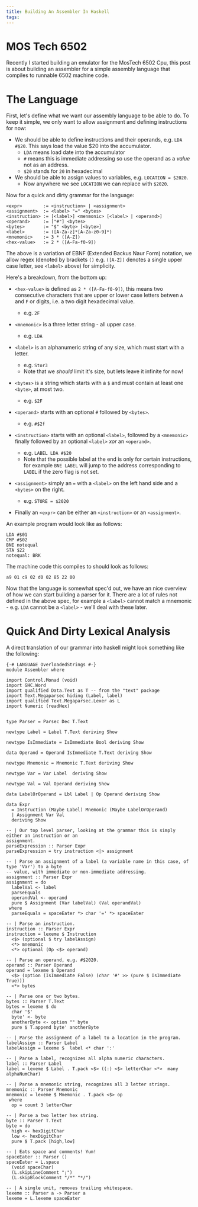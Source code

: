 ```yaml
---
title: Building An Assembler In Haskell
tags:
---
```


# MOS Tech 6502
Recently I started building an emulator for the MosTech 6502 Cpu, this post is
about building an assembler for a simple assembly language that compiles to runnable
6502 machine code.

# The Language
First, let's define what we want our assembly language to be able to do. To keep it simple,
we only want to allow assignment and defining instructions for now:

  * We should be able to define instructions and their operands, e.g. `LDA #$20`. This says
    load the value $20 into the accumulator.
      * `LDA` means load date into the accumulator
      * `#` means this is immediate addressing so use the operand as a _value_ not as an address.
      * `$20` stands for `20` in hexadecimal
  * We should be able to assign values to variables, e.g. `LOCATION = $2020`.
      * Now anywhere we see `LOCATION` we can replace with `$2020`.

Now for a quick and dirty grammar for the language:

```
<expr>        := <instruction> | <assignment>
<assignment>  := <label> "=" <bytes>
<instruction> := [<label>] <menmonic> [<label> | <operand>]
<operand>     := ["#"] <bytes>
<bytes>       := "$" <byte> [<byte>]
<label>       := ([A-Za-z]*[A-Za-z0-9]*)
<mnemonic>    := 3 * ([A-Z])
<hex-value>   := 2 * ([A-Fa-f0-9])
```
The above is a variation of EBNF (Extended Backus Naur Form) notation, we allow regex
(denoted by brackets `()` e.g. `([A-Z])` denotes a single upper case letter, see `<label>`
above) for simplicity.

Here's a breakdown, from the bottom up:

  * `<hex-value>` is defined as `2 * ([A-Fa-f0-9])`, this means two consecutive characters that
  are upper or lower case letters betwen `A` and `F` or digits, i.e. a two digit hexadecimal value.
    * e.g. `2F`

  * `<mnemonic>` is a three letter string - all upper case.
    * e.g. `LDA`

  * `<label>` is an alphanumeric string of any size, which must start with a letter.
    * e.g. `Stor3`
    * Note that we _should_ limit it's size, but lets leave it infinite for now!

  * `<bytes>` is a string which starts with a `$` and must contain at least one `<byte>`, at
    most two.
    * e.g. `$2F`

  * `<operand>` starts with an optional `#` followed by `<bytes>`.
    * e.g. `#$2f`

  * `<instruction>` starts with an optional `<label>`, followed by a `<mnemonic>` finally
    followed by an optional `<label>` _xor_ an `<operand>`.
    * e.g. `LABEL LDA #$20`
    * Note that the possible label at the end is only for certain instructions, for example
      `BNE LABEL` will jump to the address corresponding to `LABEL` if the zero flag is not
      set.

  * `<assignment>` simply an `=` with a `<label>` on the left hand side and a `<bytes>` on
    the right.
    * e.g. `STORE = $2020`

  * Finally an `<expr>` can be either an `<instruction>` or an `<assignment>`.

An example program would look like as follows:

~~~{.no-highlight}
LDA #$01
CMP #$02
BNE notequal
STA $22
notequal: BRK
~~~

The machine code this compiles to should look as follows:

~~~{.no-highlight}
a9 01 c9 02 d0 02 85 22 00
~~~

Now that the language is somewhat spec'd out, we have an nice overview of how we can start
building a parser for it. There are a lot of rules not defined in the above spec, for example a
`<label>` cannot match a mnemonic - e.g. `LDA` cannot be a `<label>` - we'll deal with these
later.

# Quick And Dirty Lexical Analysis
A direct translation of our grammar into haskell might look something like the following:

```{.haskell}
{-# LANGUAGE OverloadedStrings #-}
module Assembler where

import Control.Monad (void)
import GHC.Word
import qualified Data.Text as T -- from the "text" package
import Text.Megaparsec hiding (Label, label)
import qualified Text.Megaparsec.Lexer as L
import Numeric (readHex)


type Parser = Parsec Dec T.Text

newtype Label = Label T.Text deriving Show

newtype IsImmediate = IsImmediate Bool deriving Show

data Operand = Operand IsImmediate T.Text deriving Show

newtype Mnemonic = Mnemonic T.Text deriving Show

newtype Var = Var Label  deriving Show

newtype Val = Val Operand deriving Show

data LabelOrOperand = Lbl Label | Op Operand deriving Show

data Expr
  = Instruction (Maybe Label) Mnemonic (Maybe LabelOrOperand)
  | Assignment Var Val
  deriving Show

-- | Our top level parser, looking at the grammar this is simply either an instruction or an
assignment.
parseExpression :: Parser Expr
parseExpression = try instruction <|> assignment

-- | Parse an assignment of a label (a variable name in this case, of type 'Var') to a byte
-- value, with immediate or non-immediate addressing.
assignment :: Parser Expr
assignment = do
  labelVal <- label
  parseEquals
  operandVal <- operand
  pure $ Assignment (Var labelVal) (Val operandVal)
 where
  parseEquals = spaceEater *> char '=' *> spaceEater

-- | Parse an instruction.
instruction :: Parser Expr
instruction = lexeme $ Instruction
  <$> (optional $ try labelAssign)
  <*> mnemonic
  <*> optional (Op <$> operand)

-- | Parse an operand, e.g. #$2020.
operand :: Parser Operand
operand = lexeme $ Operand
  <$> (option (IsImmediate False) (char '#' >> (pure $ IsImmediate True)))
  <*> bytes

-- | Parse one or two bytes.
bytes :: Parser T.Text
bytes = lexeme $ do
  char '$'
  byte' <- byte
  anotherByte <- option "" byte
  pure $ T.append byte' anotherByte

-- | Parse the assignment of a label to a location in the program.
labelAssign :: Parser Label
labelAssign = lexeme $  label <* char ':'

-- | Parse a label, recognizes all alpha numeric characters.
label :: Parser Label
label = lexeme $ Label . T.pack <$> ((:) <$> letterChar <*>  many alphaNumChar)

-- | Parse a mnemonic string, recognizes all 3 letter strings.
mnemonic :: Parser Mnemonic
mnemonic = lexeme $ Mnemonic . T.pack <$> op
 where
  op = count 3 letterChar

-- | Parse a two letter hex string.
byte :: Parser T.Text
byte = do
  high <- hexDigitChar
  low <- hexDigitChar
  pure $ T.pack [high,low]

-- | Eats space and comments! Yum!
spaceEater :: Parser ()
spaceEater = L.space
  (void spaceChar)
  (L.skipLineComment ";")
  (L.skipBlockComment "/*" "*/")

-- | A single unit, removes trailing whitespace.
lexeme :: Parser a -> Parser a
lexeme = L.lexeme spaceEater
```


